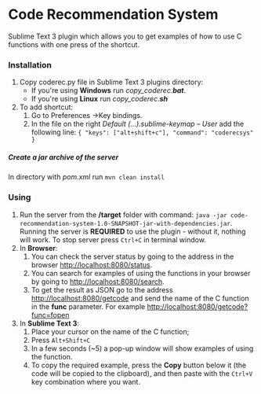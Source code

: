 # Code Recommendation System
Sublime Text 3 plugin which allows you to get examples of how to use C functions with one press of the shortcut.

### Installation
1. Copy coderec.py file in Sublime Text 3 plugins directory:
    - If you're using **Windows** run *copy_coderec.***bat****.
    - If you're using **Linux** run *copy_coderec.***sh****
2. To add shortcut:
    1. Go to Preferences &#8594;Key bindings.
    2. In the file on the right *Default (...).sublime-keymap – User* add the following line: `{ "keys": ["alt+shift+c"], "command": "coderecsys" }`

##### Create a jar archive of the server
In directory with *pom.xml* run `mvn clean install`
### Using
1. Run the server from the **/target** folder with command: `java -jar code-recommendation-system-1.0-SNAPSHOT-jar-with-dependencies.jar`. Running the server is **REQUIRED** to use the plugin - without it, nothing will work. To stop server press `Ctrl+C` in terminal window.
2. In **Browser**:
    1. You can check the server status by going to the address in the browser [http://localhost:8080/status](http://localhost:8080/status).
    2. You can search for examples of using the functions in your browser by going to [http://localhost:8080/search](http://localhost:8080/search).
    3. To get the result as JSON go to the address [http://localhost:8080/getcode](http://localhost:8080/getcode) and send the name of the C function in the **func** parameter. For example [http://localhost:8080/getcode?func=fopen](http://localhost:8080/getcode?func=fopen)
3. In **Sublime Text 3**:
    1. Place your cursor on the name of the C function;
    2. Press `Alt+Shift+C`
    3. In a few seconds (~5) a pop-up window will show examples of using the function.
    4. To copy the required example, press the **Copy** button below it (the code will be copied to the clipboard), and then paste with the `Ctrl+V` key combination where you want.
